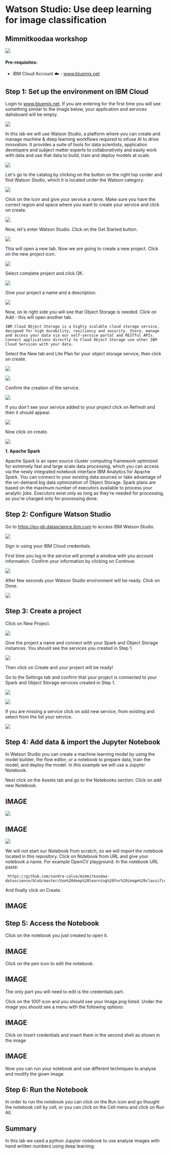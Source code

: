 # Watson Studio: Use deep learning for image classification

## Mimmitkoodaa workshop 

![](/screenshots/PictureX.png?raw=true)

#### Pre-requisites:
  - IBM Cloud Account :cloud: -  www.bluemix.net

  
## Step 1: Set up the environment on IBM Cloud

Login to www.bluemix.net. If you are entering for the first time you will see something similar to the image below, your application and services dahsboard will be empty.

![](/screenshots/Picture1.png?raw=true)

In this lab we will use Watson Studio, a platform where you can create and manage machine & deep learning  workflows required  to infuse AI to drive innovation. It provides a suite of tools for data scientists, application developers and subject matter  experts to collaboratively and  easily work with data and use that data to build, train and deploy  models  at scale.

![](/screenshots/Picture0.png?raw=true)

Let's go to the catalog by clicking on the button on the right top corder and find Watson Studio, which it is located under the Watson category.

![](/screenshots/Picture2.png?raw=true)

Click on the icon and give your service a name. 
Make sure you have the correct region and space where you want to create your service and click on create.

![](/screenshots/Picture3.png?raw=true)

Now, let's enter Watson Studio. Click on the Get Started button. 

![](/screenshots/Picture4.png?raw=true)

This will open a new tab. Now we are going to create a new project. Click on the new project icon. 

![](/screenshots/Picture5.png?raw=true)

Select complete project and click OK.

![](/screenshots/Picture6.png?raw=true)

Give your project a name and a description. 

![](/screenshots/Picture7.png?raw=true)

Now, on le right side you will see that Object Storage is needed. Click on Add - this will open another tab.

    IBM Cloud Object Storage is a highly scalable cloud storage service, designed for high durability, resiliency and security. Store, manage and access your data via our self-service portal and RESTful APIs. Connect applications directly to Cloud Object Storage use other IBM Cloud Services with your data.

Select the New tab and Lite Plan for your object storage service, then click on create. 

![](/screenshots/Picture8.png?raw=true)

![](/screenshots/Picture9.png?raw=true)

Confirm the creation of the service. 

![](/screenshots/Picture10.png?raw=true)

If you don't see your service added to your project click on Refresh and then it should appear. 

![](/screenshots/Picture11.png?raw=true)

Now click on create. 

![](/screenshots/Picture12.png?raw=true)



**1. Apache Spark** 

Apache Spark is an open source cluster computing framework optimized for extremely fast and large scale data processing, which you can access via the newly integrated notebook interface IBM Analytics for Apache Spark. You can connect to your existing data sources or take advantage of the on-demand big data optimization of Object Storage. Spark plans are based on the maximum number of executors available to process your analytic jobs. Executors exist only as long as they're needed for processing, so you're charged only for processing done.

 


## Step 2: Configure Watson Studio

Go to https://eu-gb.datascience.ibm.com to access IBM Watson Studio. 

![](/screenshots/Picture1.png?raw=true)

Sign in using your IBM Cloud credentials. 

First time you log in the service will prompt a window with you account information. Confirm your information by clicking on Continue.

![](/screenshots/Picture12.png?raw=true)

After few seconds your Watson Studio environment will be ready. Click on Done. 

![](/screenshots/Picture13.png?raw=true)

## Step 3: Create a project 

Click on New Project.

![](/screenshots/Picture14.png?raw=true)

Give the project a name and connect with your Spark and Object Storage instances. You should see the services you created in Step 1. 

![](/screenshots/Picture15.png?raw=true)

Then click on Create and your project will be ready! 

Go to the Settings tab and confirm that your project is connected to your Spark and Object Storage services created in Step 1.

![](/screenshots/Picture15.png?raw=true)

![](/screenshots/Picture30.png?raw=true)

If you are missing a service click on add new service, from existing and select from the list your service.

  ![](/screenshots/Picture31.png?raw=true)

## Step 4: Add data & import the Jupyter Notebook

In Watson Studio you can create a machine learning model by using the model builder, the flow editor, or a notebook to prepare data, train the model, and deploy the model. In this example we will use a Jupyter Notebook.

Next click on the Assets tab and go to the Notebooks section. Click on add new Notebook. 

## IMAGE
![](/screenshots/Picture16.png?raw=true)

## IMAGE

![](/screenshots/Picture17.png?raw=true)

We will not start our Notebook from scratch, so we will import the notebook located in this repository. 
Click on Notebook from URL and give your notebook a name. For example OpenCV playground. In the notebook URL paste:

     https://github.com/sandra-calvo/mimmitkoodaa-datascience/blob/master/Use%20deep%20learning%20for%20image%20classification.ipynb

And finally click on Create. 

## IMAGE 


## Step 5: Access the Notebook

Click on the notebook you just created to open it. 

## IMAGE

Click on the pen icon to edit the notebook. 

## IMAGE

The only part you will need to edit is the credentials part. 

Click on the 1001 icon and you should see your Image.png listed. Under the image you should see a menu with the following options: 
## IMAGE

Click on Insert credentials and insert them in the second shell as shown in the image

## IMAGE

Now you can run your notebook and use different techniques to analyse and modify the given image. 

## Step 6: Run the Notebook

In order to run the notebook you can click on the Run icon and go thought the notebook cell by cell, or you can click on the Cell menu and click on Run All. 


## Summary

In this lab we used a python Jupyter notebook to use analyse images with hand written numbers using deep learning. 




